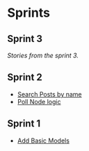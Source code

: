 # Sprints

## Sprint 3
*Stories from the sprint 3.*

## Sprint 2
- [Search Posts by name](/)
- [Poll Node logic](/)

## Sprint 1
- [Add Basic Models](/)
